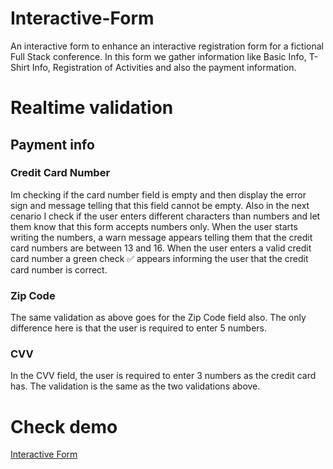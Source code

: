 # Interactive-Form

An interactive form to enhance an interactive registration form for a fictional Full Stack conference. In this form we gather information like Basic Info, T-Shirt Info, Registration of Activities and also the payment information.

# Realtime validation

## Payment info

### Credit Card Number

Im checking if the card number field is empty and then display the error sign and message telling that this field cannot be empty.
Also in the next cenario I check if the user enters different characters than numbers and let them know that this form accepts numbers only.
When the user starts writing the numbers, a warn message appears telling them that the credit card numbers are between 13 and 16.
When the user enters a valid credit card number a green check ✅ appears informing the user that the credit card number is correct.

### Zip Code

The same validation as above goes for the Zip Code field also. The only difference here is that the user is required to enter 5 numbers.

### CVV

In the CVV field, the user is required to enter 3 numbers as the credit card has. The validation is the same as the two validations above.

# Check demo

[Interactive Form](https://argzon.github.io/Interactive-Form/)
